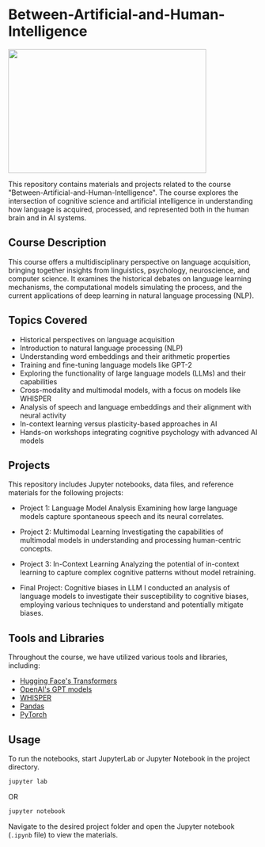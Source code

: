 # Between-Artificial-and-Human-Intelligence

<img src ="https://media.licdn.com/dms/image/D4E12AQHynFnAiva5Dw/article-cover_image-shrink_720_1280/0/1684425430811?e=1720656000&v=beta&t=Ts171jxRKwCfWJqBhIW1z3Qx8VlDEoK-EjYWBB4U64s" width= "400" height= "250">

This repository contains materials and projects related to the course "Between-Artificial-and-Human-Intelligence". The course explores the intersection of cognitive science and artificial intelligence in understanding how language is acquired, processed, and represented both in the human brain and in AI systems.

## Course Description

This course offers a multidisciplinary perspective on language acquisition, bringing together insights from linguistics, psychology, neuroscience, and computer science. It examines the historical debates on language learning mechanisms, the computational models simulating the process, and the current applications of deep learning in natural language processing (NLP).

## Topics Covered

- Historical perspectives on language acquisition
- Introduction to natural language processing (NLP)
- Understanding word embeddings and their arithmetic properties
- Training and fine-tuning language models like GPT-2
- Exploring the functionality of large language models (LLMs) and their capabilities
- Cross-modality and multimodal models, with a focus on models like WHISPER
- Analysis of speech and language embeddings and their alignment with neural activity
- In-context learning versus plasticity-based approaches in AI
- Hands-on workshops integrating cognitive psychology with advanced AI models

## Projects

This repository includes Jupyter notebooks, data files, and reference materials for the following projects:

- Project 1: Language Model Analysis
  Examining how large language models capture spontaneous speech and its neural correlates.

- Project 2: Multimodal Learning
  Investigating the capabilities of multimodal models in understanding and processing human-centric concepts.

- Project 3: In-Context Learning
  Analyzing the potential of in-context learning to capture complex cognitive patterns without model retraining.

- Final Project: Cognitive biases in LLM
  I conducted an analysis of language models to investigate their susceptibility to cognitive biases, employing various techniques to understand and potentially mitigate biases. 

## Tools and Libraries

Throughout the course, we have utilized various tools and libraries, including:

- [Hugging Face's Transformers](https://huggingface.co/transformers/)
- [OpenAI's GPT models](https://openai.com/)
- [WHISPER](https://openai.com/research/whisper)
- [Pandas](https://pandas.pydata.org/)
- [PyTorch](https://pytorch.org/)

## Usage

To run the notebooks, start JupyterLab or Jupyter Notebook in the project directory.

```bash
jupyter lab
```

OR

```bash
jupyter notebook
```

Navigate to the desired project folder and open the Jupyter notebook (`.ipynb` file) to view the materials.
